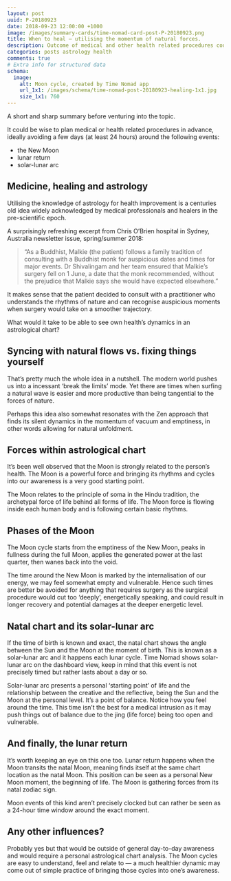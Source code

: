 ```yaml
---
layout: post
uuid: P-20180923
date: 2018-09-23 12:00:00 +1000
image: /images/summary-cards/time-nomad-card-post-P-20180923.png
title: When to heal — utilising the momentum of natural forces.
description: Outcome of medical and other health related procedures could benefit if planned and scheduled in advance. This approach allows for a better healing flow as being in sync with the dynamics of nature allows to ‘surf’ the momentum of natural forces in a situation when every bit of extra help is more than welcome.
categories: posts astrology health
comments: true
# Extra info for structured data
schema:
  image:
    alt: Moon cycle, created by Time Nomad app
    url_1x1: /images/schema/time-nomad-post-20180923-healing-1x1.jpg
    size_1x1: 760
---
```


A short and sharp summary before venturing into the topic.

It could be wise to plan medical or health related procedures in advance, ideally avoiding a few days (at least 24 hours) around the following events:
- the New Moon
- lunar return
- solar-lunar arc

## Medicine, healing and astrology

Utilising the knowledge of astrology for health improvement is a centuries old idea widely acknowledged by medical professionals and healers in the pre-scientific epoch.

A surprisingly refreshing excerpt from Chris O’Brien hospital in Sydney, Australia newsletter issue, spring/summer 2018:

> “As a Buddhist, Malkie (the patient) follows a family tradition of consulting with a Buddhist monk for auspicious dates and times for major events. Dr Shivalingam and her team ensured that Malkie’s surgery fell on 1 June, a date that the monk recommended, without the prejudice that Malkie says she would have expected elsewhere.”

It makes sense that the patient decided to consult with a practitioner who understands the rhythms of nature and can recognise auspicious moments when surgery would take on a smoother trajectory. 

What would it take to be able to see own health’s dynamics in an astrological chart?

## Syncing with natural flows vs. fixing things yourself

That’s pretty much the whole idea in a nutshell. The modern world pushes us into a incessant ‘break the limits’ mode. Yet there are times when surfing a natural wave is easier and more productive than being tangential to the forces of nature.

Perhaps this idea also somewhat resonates with the Zen approach that finds its silent dynamics in the momentum of vacuum and emptiness, in other words allowing for natural unfoldment.

## Forces within astrological chart

It’s been well observed that the Moon is strongly related to the person’s health. The Moon is a powerful force and bringing its rhythms and cycles into our awareness is a very good starting point.

The Moon relates to the principle of soma in the Hindu tradition, the archetypal force of life behind all forms of life. The Moon force is flowing inside each human body and is following certain basic rhythms.

## Phases of the Moon

The Moon cycle starts from the emptiness of the New Moon, peaks in fullness during the full Moon, applies the generated power at the last quarter, then wanes back into the void.

The time around the New Moon is marked by the internalisation of our energy, we may feel somewhat empty and vulnerable. Hence such times are better be avoided for anything that requires surgery as the surgical procedure would cut too ‘deeply’, energetically speaking, and could result in longer recovery and potential damages at the deeper energetic level.

## Natal chart and its solar-lunar arc

If the time of birth is known and exact, the natal chart shows the angle between the Sun and the Moon at the moment of birth. This is known as a solar-lunar arc and it happens each lunar cycle. Time Nomad shows solar-lunar arc on the dashboard view, keep in mind that this event is not precisely timed but rather lasts about a day or so.

Solar-lunar arc presents a personal ‘starting point’ of life and the relationship between the creative and the reflective, being the Sun and the Moon at the personal level. It’s a point of balance. Notice how you feel around the time. This time isn’t the best for a medical intrusion as it may push things out of balance due to the jing (life force) being too open and vulnerable.

## And finally, the lunar return

It’s worth keeping an eye on this one too. Lunar return happens when the Moon transits the natal Moon, meaning finds itself at the same chart location as the natal Moon. This position can be seen as a personal New Moon moment, the beginning of life. The Moon is gathering forces from its natal zodiac sign.

Moon events of this kind aren’t precisely clocked but can rather be seen as a 24-hour time window around the exact moment.

## Any other influences?

Probably yes but that would be outside of general day-to-day awareness and would require a personal astrological chart analysis. The Moon cycles are easy to understand, feel and relate to — a much healthier dynamic may come out of simple practice of bringing those cycles into one’s awareness.
